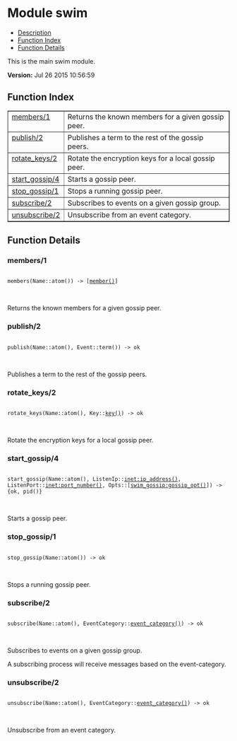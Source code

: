 

# Module swim #
* [Description](#description)
* [Function Index](#index)
* [Function Details](#functions)

This is the main swim module.

__Version:__ Jul 26 2015 10:56:59

<a name="index"></a>

## Function Index ##


<table width="100%" border="1" cellspacing="0" cellpadding="2" summary="function index"><tr><td valign="top"><a href="#members-1">members/1</a></td><td>Returns the known members for a given gossip peer.</td></tr><tr><td valign="top"><a href="#publish-2">publish/2</a></td><td>Publishes a term to the rest of the gossip peers.</td></tr><tr><td valign="top"><a href="#rotate_keys-2">rotate_keys/2</a></td><td>Rotate the encryption keys for a local gossip peer.</td></tr><tr><td valign="top"><a href="#start_gossip-4">start_gossip/4</a></td><td>Starts a gossip peer.</td></tr><tr><td valign="top"><a href="#stop_gossip-1">stop_gossip/1</a></td><td>Stops a running gossip peer.</td></tr><tr><td valign="top"><a href="#subscribe-2">subscribe/2</a></td><td>Subscribes to events on a given gossip group.</td></tr><tr><td valign="top"><a href="#unsubscribe-2">unsubscribe/2</a></td><td>Unsubscribe from an event category.</td></tr></table>


<a name="functions"></a>

## Function Details ##

<a name="members-1"></a>

### members/1 ###

<pre><code>
members(Name::atom()) -&gt; [<a href="#type-member">member()</a>]
</code></pre>
<br />

Returns the known members for a given gossip peer.

<a name="publish-2"></a>

### publish/2 ###

<pre><code>
publish(Name::atom(), Event::term()) -&gt; ok
</code></pre>
<br />

Publishes a term to the rest of the gossip peers.

<a name="rotate_keys-2"></a>

### rotate_keys/2 ###

<pre><code>
rotate_keys(Name::atom(), Key::<a href="#type-key">key()</a>) -&gt; ok
</code></pre>
<br />

Rotate the encryption keys for a local gossip peer.

<a name="start_gossip-4"></a>

### start_gossip/4 ###

<pre><code>
start_gossip(Name::atom(), ListenIp::<a href="inet.md#type-ip_address">inet:ip_address()</a>, ListenPort::<a href="inet.md#type-port_number">inet:port_number()</a>, Opts::[<a href="swim_gossip.md#type-gossip_opt">swim_gossip:gossip_opt()</a>]) -&gt; {ok, pid()}
</code></pre>
<br />

Starts a gossip peer.

<a name="stop_gossip-1"></a>

### stop_gossip/1 ###

<pre><code>
stop_gossip(Name::atom()) -&gt; ok
</code></pre>
<br />

Stops a running gossip peer.

<a name="subscribe-2"></a>

### subscribe/2 ###

<pre><code>
subscribe(Name::atom(), EventCategory::<a href="#type-event_category">event_category()</a>) -&gt; ok
</code></pre>
<br />

Subscribes to events on a given gossip group.

A subscribing process will receive messages based on the event-category.

<a name="unsubscribe-2"></a>

### unsubscribe/2 ###

<pre><code>
unsubscribe(Name::atom(), EventCategory::<a href="#type-event_category">event_category()</a>) -&gt; ok
</code></pre>
<br />

Unsubscribe from an event category.

